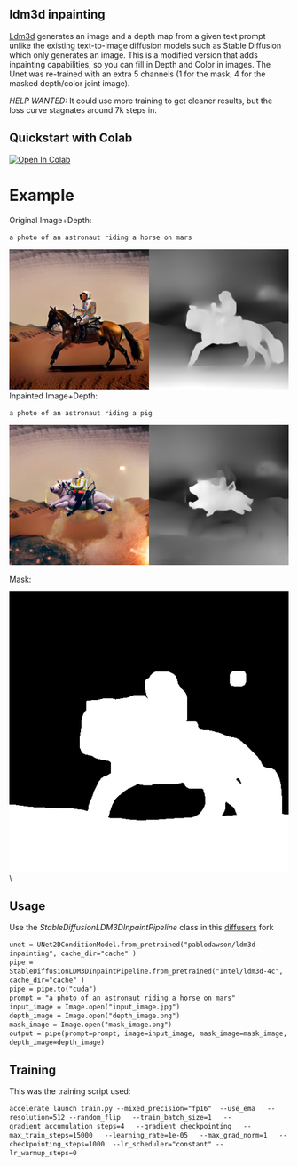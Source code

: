 ## ldm3d inpainting
[Ldm3d](https://arxiv.org/pdf/2305.10853.pdf) generates an image and a depth map from a given text prompt unlike the existing text-to-image diffusion models such as Stable Diffusion which only generates an image.
This is a modified version that adds inpainting capabilities, so you can fill in Depth and Color in images.
The Unet was re-trained with an extra 5 channels (1 for the mask, 4 for the masked depth/color joint image).

*HELP WANTED:* It could use more training to get cleaner results, but the loss curve stagnates around 7k steps in.

## Quickstart with Colab
[![Open In Colab](https://colab.research.google.com/assets/colab-badge.svg)](https://colab.research.google.com/drive/1rPYhMUke3o9wnEd44uT2NMUVLXmMRWbg?usp=sharing)

# Example
Original Image+Depth:
```
a photo of an astronaut riding a horse on mars
```
![Original Image+Depth](https://raw.githubusercontent.com/pablodawson/ldm3d-inpainting/main/github_misc/og.png)
Inpainted Image+Depth:
```
a photo of an astronaut riding a pig
```
![Inpainted Image+Depth](https://raw.githubusercontent.com/pablodawson/ldm3d-inpainting/main/github_misc/gen.png)

Mask:

![Mask](https://raw.githubusercontent.com/pablodawson/ldm3d-inpainting/main/github_misc/mask.png)\

## Usage
Use the *StableDiffusionLDM3DInpaintPipeline* class in this [diffusers](https://github.com/pablodawson/diffusers) fork

```
unet = UNet2DConditionModel.from_pretrained("pablodawson/ldm3d-inpainting", cache_dir="cache" )
pipe = StableDiffusionLDM3DInpaintPipeline.from_pretrained("Intel/ldm3d-4c", cache_dir="cache" )
pipe = pipe.to("cuda")
prompt = "a photo of an astronaut riding a horse on mars"
input_image = Image.open("input_image.jpg")
depth_image = Image.open("depth_image.png")
mask_image = Image.open("mask_image.png")
output = pipe(prompt=prompt, image=input_image, mask_image=mask_image, depth_image=depth_image)
```

## Training

This was the training script used:

```
accelerate launch train.py --mixed_precision="fp16"  --use_ema   --resolution=512 --random_flip   --train_batch_size=1   --gradient_accumulation_steps=4   --gradient_checkpointing   --max_train_steps=15000   --learning_rate=1e-05   --max_grad_norm=1   --checkpointing_steps=1000  --lr_scheduler="constant" --lr_warmup_steps=0
```

